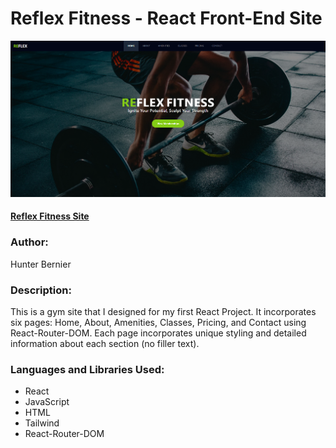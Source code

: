 # Reflex Fitness - React Front-End Site
![site-screenshot](./src/assets/reflex-fitness.png)
#### [Reflex Fitness Site](https://reflex-gym-site.netlify.app/)
### Author:
Hunter Bernier
### Description:
This is a gym site that I designed for my first React Project. It incorporates six pages: Home, About, Amenities, Classes, Pricing, and Contact using React-Router-DOM. Each page incorporates unique styling and detailed information about each section (no filler text).
### Languages and Libraries Used:
- React
- JavaScript
- HTML
- Tailwind
- React-Router-DOM